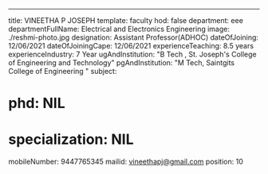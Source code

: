 ---
title: VINEETHA P JOSEPH
template: faculty
hod: false
department: eee
departmentFullName: Electrical and Electronics Engineering
image: ./reshmi-photo.jpg
designation: Assistant Professor(ADHOC)
dateOfJoining: 12/06/2021
dateOfJoiningCape: 12/06/2021
experienceTeaching: 8.5 years
experienceIndustry: 7 Year
ugAndInstitution: "B Tech , St. Joseph's College of Engineering and Technology"
pgAndInstitution: "M Tech, Saintgits College of Engineering "
subject: 
# phd: NIL
# specialization: NIL
mobileNumber: 9447765345
mailid: vineethapj@gmail.com
position: 10
